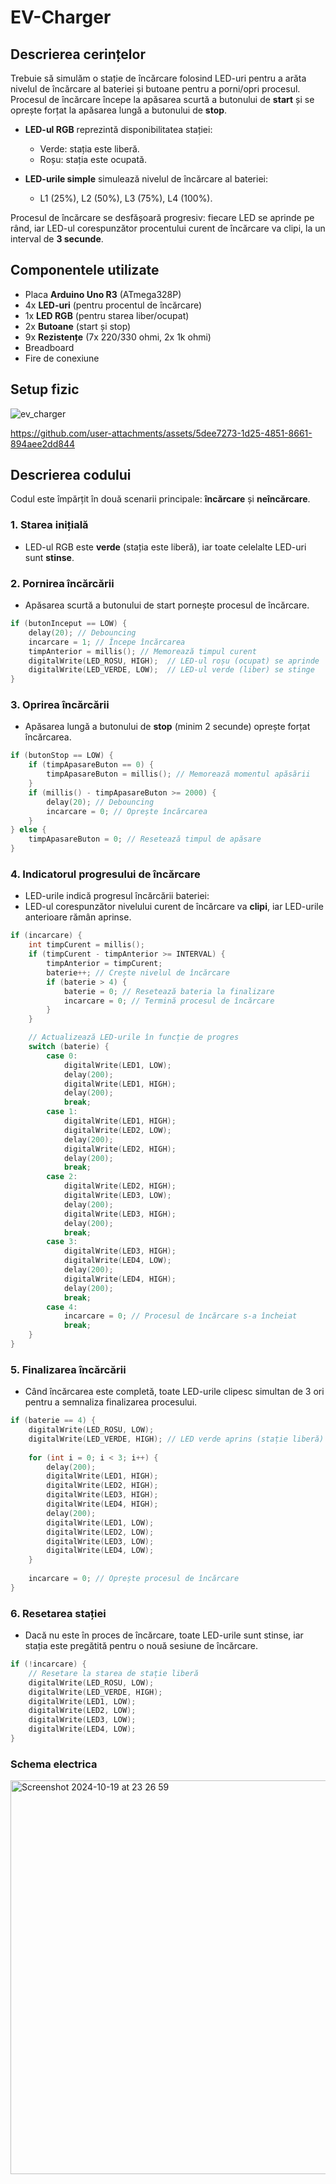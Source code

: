 # EV-Charger

## Descrierea cerințelor
Trebuie să simulăm o stație de încărcare folosind LED-uri pentru a arăta nivelul de încărcare al bateriei și butoane pentru a porni/opri procesul. Procesul de încărcare începe la apăsarea scurtă a butonului de **start** și se oprește forțat la apăsarea lungă a butonului de **stop**.

- **LED-ul RGB** reprezintă disponibilitatea stației:
  - Verde: stația este liberă.
  - Roșu: stația este ocupată.
  
- **LED-urile simple** simulează nivelul de încărcare al bateriei:
  - L1 (25%), L2 (50%), L3 (75%), L4 (100%).
  
Procesul de încărcare se desfășoară progresiv: fiecare LED se aprinde pe rând, iar LED-ul corespunzător procentului curent de încărcare va clipi, la un interval de **3 secunde**.

## Componentele utilizate
- Placa **Arduino Uno R3** (ATmega328P)
- 4x **LED-uri** (pentru procentul de încărcare)
- 1x **LED RGB** (pentru starea liber/ocupat)
- 2x **Butoane** (start și stop)
- 9x **Rezistențe** (7x 220/330 ohmi, 2x 1k ohmi)
- Breadboard
- Fire de conexiune

## Setup fizic

![ev_charger](https://github.com/user-attachments/assets/e144ce73-05d9-4b70-a741-7418afd25ab4)

https://github.com/user-attachments/assets/5dee7273-1d25-4851-8661-894aee2dd844

## Descrierea codului

Codul este împărțit în două scenarii principale: **încărcare** și **neîncărcare**.

### 1. Starea inițială
- LED-ul RGB este **verde** (stația este liberă), iar toate celelalte LED-uri sunt **stinse**.

### 2. Pornirea încărcării
- Apăsarea scurtă a butonului de start pornește procesul de încărcare.

```cpp
if (butonInceput == LOW) {
    delay(20); // Debouncing
    incarcare = 1; // Începe încărcarea
    timpAnterior = millis(); // Memorează timpul curent
    digitalWrite(LED_ROSU, HIGH);  // LED-ul roșu (ocupat) se aprinde
    digitalWrite(LED_VERDE, LOW);  // LED-ul verde (liber) se stinge
}
```
### 3. Oprirea încărcării
- Apăsarea lungă a butonului de **stop** (minim 2 secunde) oprește forțat încărcarea.

```cpp
if (butonStop == LOW) {
    if (timpApasareButon == 0) {
        timpApasareButon = millis(); // Memorează momentul apăsării
    }
    if (millis() - timpApasareButon >= 2000) {
        delay(20); // Debouncing
        incarcare = 0; // Oprește încărcarea
    }
} else {
    timpApasareButon = 0; // Resetează timpul de apăsare
}
```
### 4. Indicatorul progresului de încărcare
- LED-urile indică progresul încărcării bateriei:
- LED-ul corespunzător nivelului curent de încărcare va **clipi**, iar LED-urile anterioare rămân aprinse.

```cpp
if (incarcare) {
    int timpCurent = millis();
    if (timpCurent - timpAnterior >= INTERVAL) {
        timpAnterior = timpCurent;
        baterie++; // Crește nivelul de încărcare
        if (baterie > 4) {
            baterie = 0; // Resetează bateria la finalizare
            incarcare = 0; // Termină procesul de încărcare
        }
    }

    // Actualizează LED-urile în funcție de progres
    switch (baterie) {
        case 0:
            digitalWrite(LED1, LOW);
            delay(200);
            digitalWrite(LED1, HIGH);
            delay(200);
            break;
        case 1:
            digitalWrite(LED1, HIGH);
            digitalWrite(LED2, LOW);
            delay(200);
            digitalWrite(LED2, HIGH);
            delay(200);
            break;
        case 2:
            digitalWrite(LED2, HIGH);
            digitalWrite(LED3, LOW);
            delay(200);
            digitalWrite(LED3, HIGH);
            delay(200);
            break;
        case 3:
            digitalWrite(LED3, HIGH);
            digitalWrite(LED4, LOW);
            delay(200);
            digitalWrite(LED4, HIGH);
            delay(200);
            break;
        case 4:
            incarcare = 0; // Procesul de încărcare s-a încheiat
            break;
    }
}
```
### 5. Finalizarea încărcării
- Când încărcarea este completă, toate LED-urile clipesc simultan de 3 ori pentru a semnaliza finalizarea procesului.

``` cpp
if (baterie == 4) {
    digitalWrite(LED_ROSU, LOW);
    digitalWrite(LED_VERDE, HIGH); // LED verde aprins (stație liberă)
    
    for (int i = 0; i < 3; i++) {
        delay(200);
        digitalWrite(LED1, HIGH);
        digitalWrite(LED2, HIGH);
        digitalWrite(LED3, HIGH);
        digitalWrite(LED4, HIGH);
        delay(200);
        digitalWrite(LED1, LOW);
        digitalWrite(LED2, LOW);
        digitalWrite(LED3, LOW);
        digitalWrite(LED4, LOW);
    }
    
    incarcare = 0; // Oprește procesul de încărcare
}
```
### 6. Resetarea stației
- Dacă nu este în proces de încărcare, toate LED-urile sunt stinse, iar stația este pregătită pentru o nouă sesiune de încărcare.

```cpp
if (!incarcare) {
    // Resetare la starea de stație liberă
    digitalWrite(LED_ROSU, LOW);
    digitalWrite(LED_VERDE, HIGH);
    digitalWrite(LED1, LOW);
    digitalWrite(LED2, LOW);
    digitalWrite(LED3, LOW);
    digitalWrite(LED4, LOW);
}
```
### Schema electrica
<img width="630" alt="Screenshot 2024-10-19 at 23 26 59" src="https://github.com/user-attachments/assets/e454f7ce-441f-470c-a71a-ded62507982a">
